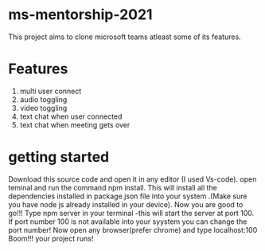 # ms-mentorship-2021 	
 This project aims to clone microsoft teams atleast some of its features.
# Features
1. multi user connect 
2. audio toggling
3. video toggling
4. text chat when user connected
5. text chat when meeting gets over

# getting started
Download this source code and open it in any editor (I used Vs-code). open teminal and run the command npm install.
This will install all the dependencies installed in package.json file into your system .(Make sure you have node js already installed in your device).
Now you are good to go!!!
Type npm server in your terminal -this will start the server at port 100.
If port number 100 is not available into your syystem you can change the port number!
Now open any browser(prefer chrome) and type localhost:100
Boom!!! your project runs!



